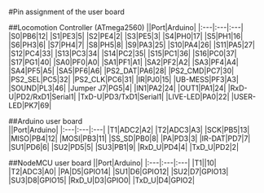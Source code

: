 #Pin assignment of the user board

##Locomotion Controller (ATmega2560)
||Port|Arduino|
|:---|:---|:---|
|S0|PB6|12|
|S1|PE3|5|
|S2|PE4|2|
|S3|PE5|3|
|S4|PH0|17|
|S5|PH1|16|
|S6|PH3|6|
|S7|PH4|7|
|S8|PH5|8|
|S9|PA3|25|
|S10|PA4|26|
|S11|PA5|27|
|S12|PC4|33|
|S13|PC3|34|
|S14|PC2|35|
|S15|PC1|36|
|S16|PC0|37|
|S17|PG1|40|
|SA0|PF0|A0|
|SA1|PF1|A1|
|SA2|PF2|A2|
|SA3|PF4|A4|
|SA4|PF5|A5|
|SA5|PF6|A6|
|PS2_DAT|PA6|28|
|PS2_CMD|PC7|30|
|PS2_SEL|PC5|32|
|PS2_CLK|PC6|31|
|IR|PJ0|15|
|UB-MESS|PF3|A3|
|SOUND|PL3|46|
|Jumper J7|PG5|4|
|IN1|PA2|24|
|OUT1|PA1|24|
|RxD-U|PD2/RxD1|Serial1|
|TxD-U|PD3/TxD1|Serial1|
|LIVE-LED|PA0|22|
|USER-LED|PK7|69|

##Arduino user board  
||Port|Arduino|
|:---|:---|:---|
|T1|ADC2|A2|
|T2|ADC3|A3|
|SCK|PB5|13|
|MISO|PB4|12|
|MOSI|PB3|11|
|SS_SD|PB0|8|
|PA|PD3|3|
|IR-DAT|PD7|7|
|SU1|PD6|6|
|SU2|PD5|5|
|SU3|PB1|9|
|RxD_U|PD4|4|
|TxD_U|PD2|2|

##NodeMCU user board
||Port|Arduino|
|:---|:---|:---|
|T1||10|
|T2|ADC3|A0|
|PA|D5|GPIO14|
|SU1|D6|GPIO12|
|SU2|D7|GPIO13|
|SU3|D8|GPIO15|
|RxD_U|D3|GPIO0|
|TxD_U|D4|GPIO2|



